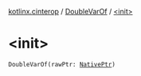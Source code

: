 [kotlinx.cinterop](../index.md) / [DoubleVarOf](index.md) / [&lt;init&gt;](./-init-.md)

# &lt;init&gt;

`DoubleVarOf(rawPtr: `[`NativePtr`](../-native-ptr.md)`)`
